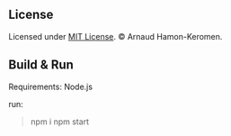 
## License
Licensed under [MIT License](LICENSE). © Arnaud Hamon-Keromen.


## Build & Run

Requirements: Node.js

run:
 > npm i
 > npm start
